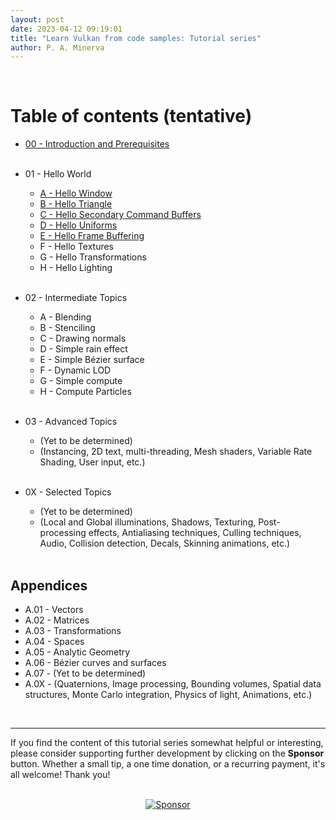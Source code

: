 ```yaml
---
layout: post
date: 2023-04-12 09:19:01
title: "Learn Vulkan from code samples: Tutorial series"
author: P. A. Minerva
---
```

<br>

# Table of contents (tentative)
- [00 - Introduction and Prerequisites](https://paminerva.github.io/docs/LearnVulkan/00-Introduction-and-prerequisites)<br><br>

- 01 - Hello World<br>
    - [A - Hello Window](https://paminerva.github.io/docs/LearnVulkan/01.A-Hello-Window)
    - [B - Hello Triangle](https://paminerva.github.io/docs/LearnVulkan/01.B-Hello-Triangle)
    - [C - Hello Secondary Command Buffers](https://paminerva.github.io/docs/LearnVulkan/01.C-Hello-Secondary-CBs)
    - [D - Hello Uniforms](https://paminerva.github.io/docs/LearnVulkan/01.D-Hello-Uniforms)
    - [E - Hello Frame Buffering](https://paminerva.github.io/docs/LearnVulkan/01.E-Hello-Frame-Buffering)
    - F - Hello Textures
    - G - Hello Transformations
    - H - Hello Lighting<br><br>
  
- 02 - Intermediate Topics
    - A - Blending
    - B - Stenciling
    - C - Drawing normals
    - D - Simple rain effect
    - E - Simple Bézier surface
    - F - Dynamic LOD
    - G - Simple compute
    - H - Compute Particles <br><br>
- 03 - Advanced Topics
    - (Yet to be determined)
    - (Instancing, 2D text, multi-threading, Mesh shaders, Variable Rate Shading, User input, etc.) <br><br>
  
- 0X - Selected Topics
    - (Yet to be determined)
    - (Local and Global illuminations, Shadows, Texturing, Post-processing effects, Antialiasing techniques, Culling techniques, Audio, Collision detection, Decals, Skinning animations, etc.) <br><br>

## Appendices

- A.01 - Vectors
- A.02 - Matrices
- A.03 - Transformations
- A.04 - Spaces
- A.05 - Analytic Geometry
- A.06 - Bézier curves and surfaces
- A.07 - (Yet to be determined)
- A.0X - (Quaternions, Image processing, Bounding volumes, Spatial data structures, Monte Carlo integration, Physics of light, Animations, etc.)

<br>

***
If you find the content of this tutorial series somewhat helpful or interesting, please consider supporting further development by clicking on the **Sponsor** button.  Whether a small tip, a one time donation, or a recurring payment, it's all welcome! Thank you!<br><br>
<p align="center">
 <a href="https://github.com/sponsors/PAMinerva">
         <img alt="Sponsor" src="https://paminerva.github.io/docs/LearnDirectX/images/sponsor.PNG">
      </a>
</p><br>